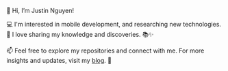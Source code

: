 👋 Hi, I’m Justin Nguyen!

💻 I'm interested in mobile development, and researching new technologies. 🚀 I love sharing my knowledge and discoveries. 📚✨

📫 Feel free to explore my repositories and connect with me. For more insights and updates, visit my [blog](https://pixelcarrot.com/). 🥕

<!--
**pixelcarrot/pixelcarrot** is a ✨ _special_ ✨ repository because its `README.md` (this file) appears on your GitHub profile.

Here are some ideas to get you started:

- 🔭 I’m currently working on ...
- 🌱 I’m currently learning ...
- 👯 I’m looking to collaborate on ...
- 🤔 I’m looking for help with ...
- 💬 Ask me about ...
- 📫 How to reach me: ...
- 😄 Pronouns: ...
- ⚡ Fun fact: ...
-->
